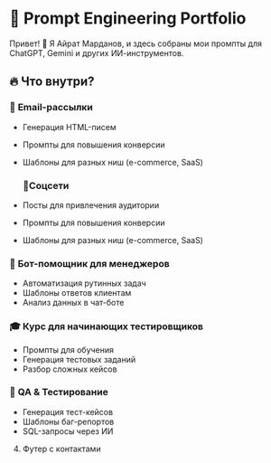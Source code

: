 # 🚀 Prompt Engineering Portfolio  

Привет! 👋 Я Айрат Марданов, и здесь собраны мои промпты для ChatGPT, Gemini и других ИИ-инструментов.  

## 🔥 Что внутри?  

### 📧 **Email-рассылки**  
- Генерация HTML-писем  
- Промпты для повышения конверсии  
- Шаблоны для разных ниш (e-commerce, SaaS)

  ### 📱**Соцсети**
 
- Посты для привлечения аудитории 
- Промпты для повышения конверсии  
- Шаблоны для разных ниш (e-commerce, SaaS)  

### 🤖 **Бот-помощник для менеджеров**  
- Автоматизация рутинных задач  
- Шаблоны ответов клиентам  
- Анализ данных в чат-боте  

### 🎓 **Курс для начинающих тестировщиков**  
- Промпты для обучения  
- Генерация тестовых заданий  
- Разбор сложных кейсов  

### 🐞 **QA & Тестирование**  
- Генерация тест-кейсов  
- Шаблоны баг-репортов  
- SQL-запросы через ИИ  


4. Футер с контактами  
